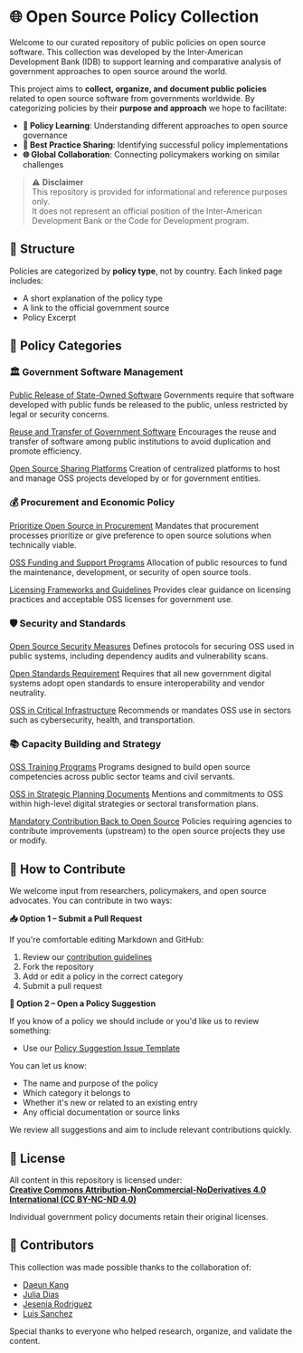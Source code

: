 # 🌐 Open Source Policy Collection

Welcome to our curated repository of public policies on open source software. This collection was developed by the Inter-American Development Bank (IDB) to support learning and comparative analysis of government approaches to open source around the world.

This project aims to **collect, organize, and document public policies** related to open source software from governments worldwide. By categorizing policies by their **purpose and approach** we hope to facilitate:

- **🧠 Policy Learning**: Understanding different approaches to open source governance  
- **🌟 Best Practice Sharing**: Identifying successful policy implementations  
- **🌐 Global Collaboration**: Connecting policymakers working on similar challenges  

> ⚠️ **Disclaimer**  
> This repository is provided for informational and reference purposes only.  
> It does not represent an official position of the Inter-American Development Bank or the Code for Development program.


## 🧭 Structure

Policies are categorized by **policy type**, not by country. Each linked page includes:

- A short explanation of the policy type
- A link to the official government source
- Policy Excerpt


## 📂 Policy Categories

### 🏛️ Government Software Management

[Public Release of State-Owned Software](policies/public-release-state-owned_en.md)
Governments require that software developed with public funds be released to the public, unless restricted by legal or security concerns.

[Reuse and Transfer of Government Software](policies/reuse-transfer-government-software_en.md)
Encourages the reuse and transfer of software among public institutions to avoid duplication and promote efficiency.

[Open Source Sharing Platforms](policies/open-source-sharing-platforms_en.md)
Creation of centralized platforms to host and manage OSS projects developed by or for government entities.


### 💰 Procurement and Economic Policy

[Prioritize Open Source in Procurement](policies/prioritize-open-source-procurement_en.md)
Mandates that procurement processes prioritize or give preference to open source solutions when technically viable.

[OSS Funding and Support Programs](policies/oss-funding-support-programs_en.md)
Allocation of public resources to fund the maintenance, development, or security of open source tools.

[Licensing Frameworks and Guidelines](policies/licensing-frameworks-guidelines_en.md)
Provides clear guidance on licensing practices and acceptable OSS licenses for government use.

### 🛡️ Security and Standards

[Open Source Security Measures](policies/open-source-security-measures_en.md)
Defines protocols for securing OSS used in public systems, including dependency audits and vulnerability scans.

[Open Standards Requirement](policies/open-standards-requirement_en.md)
Requires that all new government digital systems adopt open standards to ensure interoperability and vendor neutrality.

[OSS in Critical Infrastructure](policies/oss-critical-infrastructure_en.md)
Recommends or mandates OSS use in sectors such as cybersecurity, health, and transportation.


### 📚 Capacity Building and Strategy

[OSS Training Programs](policies/oss-training-programs_en.md)
Programs designed to build open source competencies across public sector teams and civil servants.

[OSS in Strategic Planning Documents](policies/oss-strategic-planning-documents_en.md)
Mentions and commitments to OSS within high-level digital strategies or sectoral transformation plans.

[Mandatory Contribution Back to Open Source](policies/mandatory-contribution-back-oss_en.md)
Policies requiring agencies to contribute improvements (upstream) to the open source projects they use or modify.


## 🤝 How to Contribute

We welcome input from researchers, policymakers, and open source advocates. You can contribute in two ways:

**📥 Option 1 – Submit a Pull Request**

If you're comfortable editing Markdown and GitHub:

1. Review our [contribution guidelines](contribution.md)
2. Fork the repository
3. Add or edit a policy in the correct category
4. Submit a pull request

**📝 Option 2 – Open a Policy Suggestion**

If you know of a policy we should include or you'd like us to review something:

- Use our [Policy Suggestion Issue Template](https://github.com/EL-BID/OSS_policies/issues/new?assignees=&labels=contribution&template=policy-suggestion.yml&title=Suggestion%3A+%5BPolicy+Name%5D)

You can let us know:
- The name and purpose of the policy
- Which category it belongs to
- Whether it's new or related to an existing entry
- Any official documentation or source links

We review all suggestions and aim to include relevant contributions quickly.


## 📄 License

All content in this repository is licensed under:  
**[Creative Commons Attribution-NonCommercial-NoDerivatives 4.0 International (CC BY-NC-ND 4.0)](https://creativecommons.org/licenses/by-nc-nd/4.0/deed.en)**

Individual government policy documents retain their original licenses.

## 👥 Contributors

This collection was made possible thanks to the collaboration of:

- [Daeun Kang](https://github.com/daeunkangg) 
- [Julia Dias ](https://github.com/Juliavieiradeandradedias) 
- [Jesenia Rodriguez ](https://github.com/mujerhojalata)  
- [Luis Sanchez](https://github.com/lasr21)  

Special thanks to everyone who helped research, organize, and validate the content.
